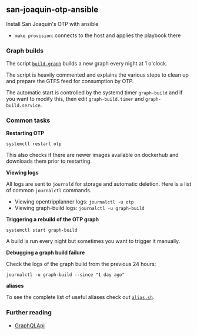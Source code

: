 ## san-joaquin-otp-ansible

Install San Joaquin's OTP with ansible

- `make provision`: connects to the host and applies the playbook there

### Graph builds

The script [`build-graph`](roles/otp_quadlet/templates/build-graph) builds a new graph every night at 1 o'clock.

The script is heavily commented and explains the various steps to clean up and prepare the GTFS feed
for consumption by OTP.

The automatic start is controlled by the systemd timer `graph-build` and if you want to modify
this, then edit `graph-build.timer` and `graph-build.service`.

### Common tasks

**Restarting OTP**

`systemctl restart otp`

This also checks if there are newer images available on dockerhub and downloads
them prior to restarting. 

**Viewing logs**

All logs are sent to `journald` for storage and automatic deletion. Here is
a list of common `journalctl` commands.

- Viewing opentripplanner logs: `journalctl -u otp`
- Viewing graph-build logs: `journalctl -u graph-build`

**Triggering a rebuild of the OTP graph**

`systemctl start graph-build`

A build is run every night but sometimes you want to trigger it manually.

**Debugging a graph build failure**

Check the logs of the graph build from the previous 24 hours:

```
journalctl -u graph-build --since "1 day ago"
```

**aliases**

To see the complete list of useful aliases check out [`alias.sh`](roles/apache/templates/alias.sh).

### Further reading

- [GraphQLApi](GraphQLApi.md)
